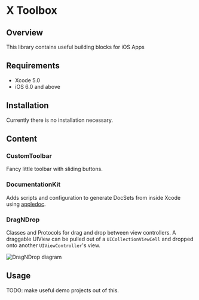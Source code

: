 # X Toolbox


## Overview

This library contains useful building blocks for iOS Apps

## Requirements

* Xcode 5.0
* iOS 6.0 and above

## Installation

Currently there is no installation necessary.

## Content

### CustomToolbar

Fancy little toolbar with sliding buttons.

### DocumentationKit

Adds scripts and configuration to generate DocSets from inside Xcode using [appledoc](https://github.com/tomaz/appledoc#quick-install).

### DragNDrop

Classes and Protocols for drag and drop between view controllers. A draggable UIView can be pulled out of a ```UICollectionViewCell``` and dropped onto another ```UIViewController```'s view.

![DragNDrop diagram](https://github.com/tarbrain/x_toolbox/raw/master/documentation/images/DragNDrop.001.png)


## Usage

TODO: make useful demo projects out of this.
